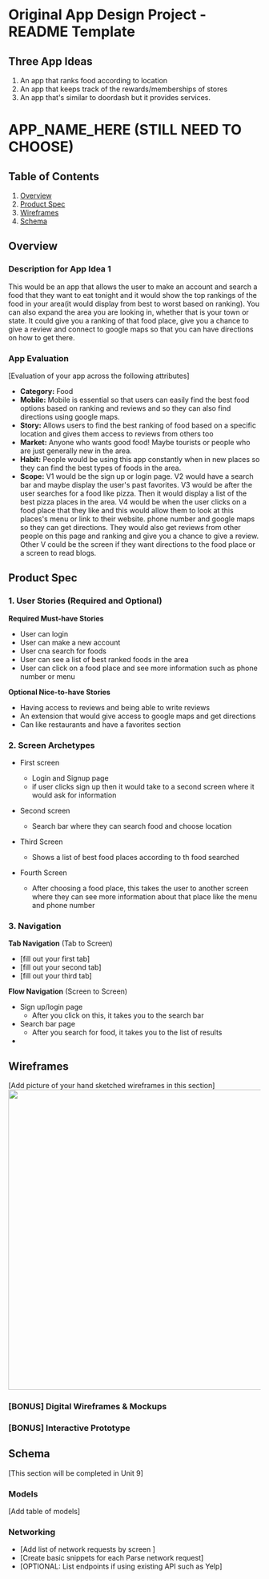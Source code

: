 Original App Design Project - README Template
===
## Three App Ideas
1. An app that ranks food according to location
2. An app that keeps track of the rewards/memberships of stores
3. An app that's similar to doordash but it provides services.


# APP_NAME_HERE (STILL NEED TO CHOOSE)

## Table of Contents
1. [Overview](#Overview)
1. [Product Spec](#Product-Spec)
1. [Wireframes](#Wireframes)
2. [Schema](#Schema)

## Overview
### Description for App Idea 1
This would be an app that allows the user to make an account and search a food that they want to eat tonight and it would show the top rankings of the food in your area(it would display from best to worst based on ranking). You can also expand the area you are looking in, whether that is your town or state. It could give you a ranking of that food place, give you a chance to give a review and connect to google maps so that you can have directions on how to get there.  

### App Evaluation
[Evaluation of your app across the following attributes]
- **Category:** Food
- **Mobile:** Mobile is essential so that users can easily find the best food options based on ranking and reviews and so they can also find directions using google maps. 
- **Story:** Allows users to find the best ranking of food based on a specific location and gives them access to reviews from others too
- **Market:** Anyone who wants good food! Maybe tourists or people who are just generally new in the area.
- **Habit:** People would be using this app constantly when in new places so they can find the best types of foods in the area.
- **Scope:** V1 would be the sign up or login page. V2 would have a search bar and maybe display the user's past favorites. V3 would be after the user searches for a food like pizza. Then it would display a list of the best pizza places in the area. V4 would be when the user clicks on a food place that they like and this would allow them to look at this places's menu or link to their website. phone number and google maps so they can get directions. They would also get reviews from other people on this page and ranking and give you a chance to give a review. Other V could be the screen if they want directions to the food place or a screen to read blogs. 

## Product Spec

### 1. User Stories (Required and Optional)

**Required Must-have Stories**

* User can login
* User can make a new account
* User cna search for foods
* User can see a list of best ranked foods in the area
* User can click on a food place and see more information such as phone number or menu


**Optional Nice-to-have Stories**

* Having access to reviews and being able to write reviews
* An extension that would give access to google maps and get directions
* Can like restaurants and have a favorites section

### 2. Screen Archetypes

* First screen
   * Login and Signup page
   * if user clicks sign up then it would take to a second screen where it would ask for information
   
* Second screen
   * Search bar where they can search food and choose location


* Third Screen
    * Shows a list of best food places according to th food searched

* Fourth Screen
    * After choosing a food place, this takes the user to another screen where they can see more information about that place like the menu and phone number 

### 3. Navigation

**Tab Navigation** (Tab to Screen)

* [fill out your first tab]
* [fill out your second tab]
* [fill out your third tab]

**Flow Navigation** (Screen to Screen)

* Sign up/login page
   * After you click on this, it takes you to the search bar
* Search bar page
   * After you search for food, it takes you to the list of results
* 
## Wireframes
[Add picture of your hand sketched wireframes in this section]
<img src="YOUR_WIREFRAME_IMAGE_URL" width=600>

### [BONUS] Digital Wireframes & Mockups

### [BONUS] Interactive Prototype

## Schema 
[This section will be completed in Unit 9]
### Models
[Add table of models]
### Networking
- [Add list of network requests by screen ]
- [Create basic snippets for each Parse network request]
- [OPTIONAL: List endpoints if using existing API such as Yelp]